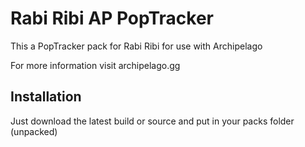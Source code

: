 # Rabi Ribi AP PopTracker

This a PopTracker pack for Rabi Ribi for use with Archipelago

For more information visit archipelago.gg

## Installation

Just download the latest build or source and put in your packs folder (unpacked)